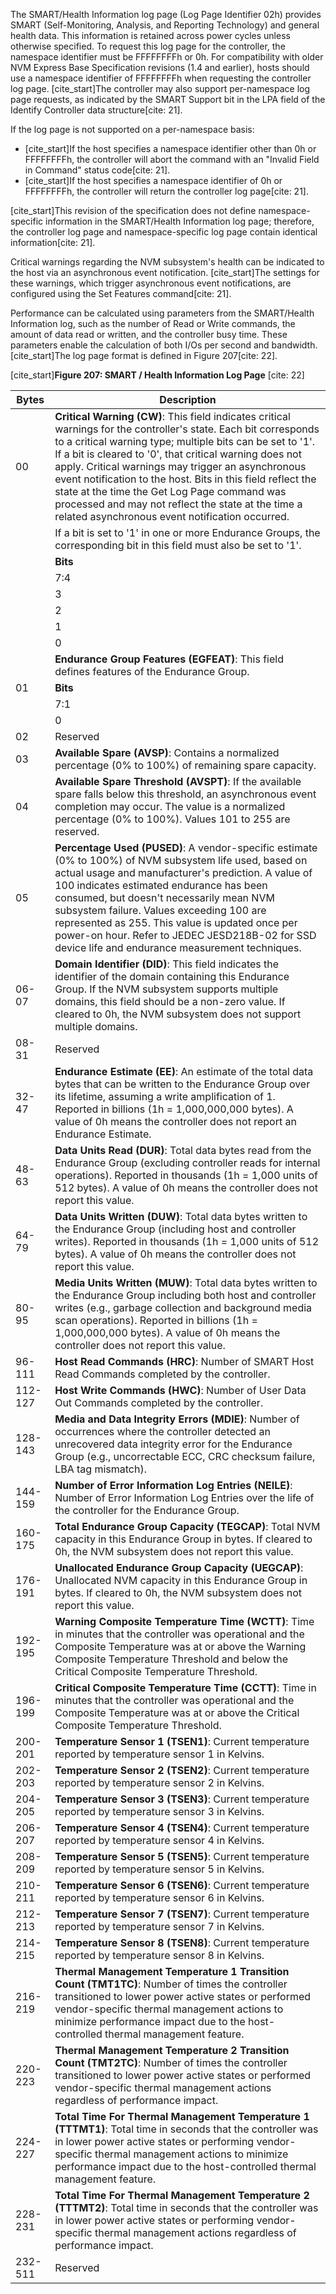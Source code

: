 The SMART/Health Information log page (Log Page Identifier 02h) provides SMART (Self-Monitoring, Analysis, and Reporting Technology) and general health data. This information is retained across power cycles unless otherwise specified. To request this log page for the controller, the namespace identifier must be FFFFFFFFh or 0h. For compatibility with older NVM Express Base Specification revisions (1.4 and earlier), hosts should use a namespace identifier of FFFFFFFFh when requesting the controller log page. [cite_start]The controller may also support per-namespace log page requests, as indicated by the SMART Support bit in the LPA field of the Identify Controller data structure[cite: 21].

If the log page is not supported on a per-namespace basis:
* [cite_start]If the host specifies a namespace identifier other than 0h or FFFFFFFFh, the controller will abort the command with an "Invalid Field in Command" status code[cite: 21].
* [cite_start]If the host specifies a namespace identifier of 0h or FFFFFFFFh, the controller will return the controller log page[cite: 21].

[cite_start]This revision of the specification does not define namespace-specific information in the SMART/Health Information log page; therefore, the controller log page and namespace-specific log page contain identical information[cite: 21].

Critical warnings regarding the NVM subsystem's health can be indicated to the host via an asynchronous event notification. [cite_start]The settings for these warnings, which trigger asynchronous event notifications, are configured using the Set Features command[cite: 21].

Performance can be calculated using parameters from the SMART/Health Information log, such as the number of Read or Write commands, the amount of data read or written, and the controller busy time. These parameters enable the calculation of both I/Os per second and bandwidth. [cite_start]The log page format is defined in Figure 207[cite: 22].

[cite_start]**Figure 207: SMART / Health Information Log Page** [cite: 22]

| Bytes | Description |
|---|---|
| 00 | **Critical Warning (CW)**: This field indicates critical warnings for the controller's state. Each bit corresponds to a critical warning type; multiple bits can be set to '1'. If a bit is cleared to '0', that critical warning does not apply. Critical warnings may trigger an asynchronous event notification to the host. Bits in this field reflect the state at the time the Get Log Page command was processed and may not reflect the state at the time a related asynchronous event notification occurred. |
| | If a bit is set to '1' in one or more Endurance Groups, the corresponding bit in this field must also be set to '1'. |
| | **Bits** | **Description** |
| | 7:4 | Reserved |
| | 3 | **Endurance Group Read-Only (EGRO)**: If set to '1', namespaces in one or more Endurance Groups are in read-only mode for reasons other than a write protection state change. The controller should not set this bit to '1' if the read-only condition is due to a write protection state change of all namespaces in the Endurance Group. |
| | 2 | **NVM Subsystem Degraded Reliability (NDR)**: If set to '1', NVM subsystem reliability has degraded due to significant media errors or internal errors. |
| | 1 | **Endurance Group Available Spare Below (EGASB)**: If set to '1', available spare capacity has fallen below the threshold. |
| | 0 | **Endurance Group Available Spare Capacity Below Threshold (ASCBT)**: If set to '1', the available spare capacity has fallen below the threshold. |
| | **Endurance Group Features (EGFEAT)**: This field defines features of the Endurance Group. |
| 01 | **Bits** | **Description** |
| | 7:1 | Reserved |
| | 0 | **Endurance Group Media (EGRMEDIA)**: If set to '1', the Endurance Group stores data on rotational media. If cleared to '0', it does not store data on rotational media. |
| 02 | Reserved |
| 03 | **Available Spare (AVSP)**: Contains a normalized percentage (0% to 100%) of remaining spare capacity. |
| 04 | **Available Spare Threshold (AVSPT)**: If the available spare falls below this threshold, an asynchronous event completion may occur. The value is a normalized percentage (0% to 100%). Values 101 to 255 are reserved. |
| 05 | **Percentage Used (PUSED)**: A vendor-specific estimate (0% to 100%) of NVM subsystem life used, based on actual usage and manufacturer's prediction. A value of 100 indicates estimated endurance has been consumed, but doesn't necessarily mean NVM subsystem failure. Values exceeding 100 are represented as 255. This value is updated once per power-on hour. Refer to JEDEC JESD218B-02 for SSD device life and endurance measurement techniques. |
| 06-07 | **Domain Identifier (DID)**: This field indicates the identifier of the domain containing this Endurance Group. If the NVM subsystem supports multiple domains, this field should be a non-zero value. If cleared to 0h, the NVM subsystem does not support multiple domains. |
| 08-31 | Reserved |
| 32-47 | **Endurance Estimate (EE)**: An estimate of the total data bytes that can be written to the Endurance Group over its lifetime, assuming a write amplification of 1. Reported in billions (1h = 1,000,000,000 bytes). A value of 0h means the controller does not report an Endurance Estimate. |
| 48-63 | **Data Units Read (DUR)**: Total data bytes read from the Endurance Group (excluding controller reads for internal operations). Reported in thousands (1h = 1,000 units of 512 bytes). A value of 0h means the controller does not report this value. |
| 64-79 | **Data Units Written (DUW)**: Total data bytes written to the Endurance Group (including host and controller writes). Reported in thousands (1h = 1,000 units of 512 bytes). A value of 0h means the controller does not report this value. |
| 80-95 | **Media Units Written (MUW)**: Total data bytes written to the Endurance Group including both host and controller writes (e.g., garbage collection and background media scan operations). Reported in billions (1h = 1,000,000,000 bytes). A value of 0h means the controller does not report this value. |
| 96-111 | **Host Read Commands (HRC)**: Number of SMART Host Read Commands completed by the controller. |
| 112-127 | **Host Write Commands (HWC)**: Number of User Data Out Commands completed by the controller. |
| 128-143 | **Media and Data Integrity Errors (MDIE)**: Number of occurrences where the controller detected an unrecovered data integrity error for the Endurance Group (e.g., uncorrectable ECC, CRC checksum failure, LBA tag mismatch). |
| 144-159 | **Number of Error Information Log Entries (NEILE)**: Number of Error Information Log Entries over the life of the controller for the Endurance Group. |
| 160-175 | **Total Endurance Group Capacity (TEGCAP)**: Total NVM capacity in this Endurance Group in bytes. If cleared to 0h, the NVM subsystem does not report this value. |
| 176-191 | **Unallocated Endurance Group Capacity (UEGCAP)**: Unallocated NVM capacity in this Endurance Group in bytes. If cleared to 0h, the NVM subsystem does not report this value. |
| 192-195 | **Warning Composite Temperature Time (WCTT)**: Time in minutes that the controller was operational and the Composite Temperature was at or above the Warning Composite Temperature Threshold and below the Critical Composite Temperature Threshold. |
| 196-199 | **Critical Composite Temperature Time (CCTT)**: Time in minutes that the controller was operational and the Composite Temperature was at or above the Critical Composite Temperature Threshold. |
| 200-201 | **Temperature Sensor 1 (TSEN1)**: Current temperature reported by temperature sensor 1 in Kelvins. |
| 202-203 | **Temperature Sensor 2 (TSEN2)**: Current temperature reported by temperature sensor 2 in Kelvins. |
| 204-205 | **Temperature Sensor 3 (TSEN3)**: Current temperature reported by temperature sensor 3 in Kelvins. |
| 206-207 | **Temperature Sensor 4 (TSEN4)**: Current temperature reported by temperature sensor 4 in Kelvins. |
| 208-209 | **Temperature Sensor 5 (TSEN5)**: Current temperature reported by temperature sensor 5 in Kelvins. |
| 210-211 | **Temperature Sensor 6 (TSEN6)**: Current temperature reported by temperature sensor 6 in Kelvins. |
| 212-213 | **Temperature Sensor 7 (TSEN7)**: Current temperature reported by temperature sensor 7 in Kelvins. |
| 214-215 | **Temperature Sensor 8 (TSEN8)**: Current temperature reported by temperature sensor 8 in Kelvins. |
| 216-219 | **Thermal Management Temperature 1 Transition Count (TMT1TC)**: Number of times the controller transitioned to lower power active states or performed vendor-specific thermal management actions to minimize performance impact due to the host-controlled thermal management feature. |
| 220-223 | **Thermal Management Temperature 2 Transition Count (TMT2TC)**: Number of times the controller transitioned to lower power active states or performed vendor-specific thermal management actions regardless of performance impact. |
| 224-227 | **Total Time For Thermal Management Temperature 1 (TTTMT1)**: Total time in seconds that the controller was in lower power active states or performing vendor-specific thermal management actions to minimize performance impact due to the host-controlled thermal management feature. |
| 228-231 | **Total Time For Thermal Management Temperature 2 (TTTMT2)**: Total time in seconds that the controller was in lower power active states or performing vendor-specific thermal management actions regardless of performance impact. |
| 232-511 | Reserved |